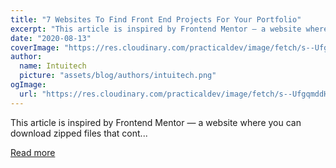 ```yaml
---
title: "7 Websites To Find Front End Projects For Your Portfolio"
excerpt: "This article is inspired by Frontend Mentor — a website where you can download zipped files that cont..."
date: "2020-08-13"
coverImage: "https://res.cloudinary.com/practicaldev/image/fetch/s--UfgqmddH--/c_imagga_scale,f_auto,fl_progressive,h_420,q_auto,w_1000/https://dev-to-uploads.s3.amazonaws.com/i/jmw0prfmkoswmly0dxth.png"
author:
  name: Intuitech
  picture: "assets/blog/authors/intuitech.png"
ogImage:
  url: "https://res.cloudinary.com/practicaldev/image/fetch/s--UfgqmddH--/c_imagga_scale,f_auto,fl_progressive,h_420,q_auto,w_1000/https://dev-to-uploads.s3.amazonaws.com/i/jmw0prfmkoswmly0dxth.png"
---
```


This article is inspired by Frontend Mentor — a website where you can download zipped files that cont...

[Read more](https://dev.to/moeminm/where-to-find-front-end-challenges-for-your-portfolio-23f0)
